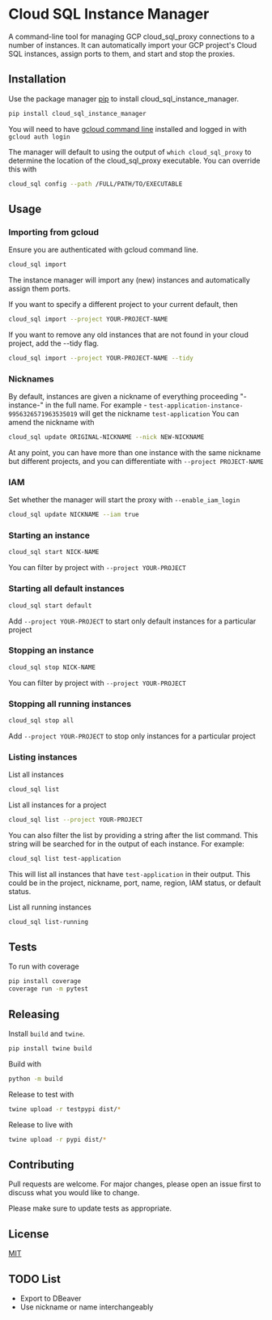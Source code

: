# Cloud SQL Instance Manager

A command-line tool for managing GCP cloud_sql_proxy connections to a number of instances.
It can automatically import your GCP project's Cloud SQL instances, assign ports to them, and start and stop the proxies.

## Installation

Use the package manager [pip](https://pip.pypa.io/en/stable/) to install cloud_sql_instance_manager.

```bash
pip install cloud_sql_instance_manager
```

You will need to have [gcloud command line](https://cloud.google.com/sdk/gcloud) installed and logged in with `gcloud auth login`

The manager will default to using the output of `which cloud_sql_proxy` to determine the location of the cloud_sql_proxy executable. You can override this with

```bash
cloud_sql config --path /FULL/PATH/TO/EXECUTABLE
```

## Usage

### Importing from gcloud

Ensure you are authenticated with gcloud command line.

```bash
cloud_sql import
```

The instance manager will import any (new) instances and automatically assign them ports.

If you want to specify a different project to your current default, then

```bash
cloud_sql import --project YOUR-PROJECT-NAME
```

If you want to remove any old instances that are not found in your cloud project, add the --tidy flag.

```bash
cloud_sql import --project YOUR-PROJECT-NAME --tidy
```

### Nicknames

By default, instances are given a nickname of everything proceeding "-instance-" in the full name. For example - `test-application-instance-9956326571963535019` will get the nickname `test-application`
You can amend the nickname with

```bash
cloud_sql update ORIGINAL-NICKNAME --nick NEW-NICKNAME
```

At any point, you can have more than one instance with the same nickname but different projects, and you can differentiate with `--project PROJECT-NAME`

### IAM

Set whether the manager will start the proxy with `--enable_iam_login`

```bash
cloud_sql update NICKNAME --iam true
```

### Starting an instance

```bash
cloud_sql start NICK-NAME
```

You can filter by project with `--project YOUR-PROJECT`

### Starting all default instances

```bash
cloud_sql start default
```

Add `--project YOUR-PROJECT` to start only default instances for a particular project

### Stopping an instance

```bash
cloud_sql stop NICK-NAME
```

You can filter by project with `--project YOUR-PROJECT`

### Stopping all running instances

```bash
cloud_sql stop all
```

Add `--project YOUR-PROJECT` to stop only instances for a particular project

### Listing instances

List all instances

```bash
cloud_sql list
```

List all instances for a project

```bash
cloud_sql list --project YOUR-PROJECT
```

You can also filter the list by providing a string after the list command. This string will be searched for in the output of each instance. For example:

```bash
cloud_sql list test-application
```

This will list all instances that have `test-application` in their output. This could be in the project, nickname, port, name, region, IAM status, or default status.

List all running instances

```bash
cloud_sql list-running
```

## Tests

To run with coverage

```bash
pip install coverage
coverage run -m pytest
```

## Releasing

Install `build` and `twine`.

```bash
pip install twine build
```

Build with

```bash
python -m build
```

Release to test with

```bash
twine upload -r testpypi dist/*
```

Release to live with

```bash
twine upload -r pypi dist/*
```

## Contributing

Pull requests are welcome. For major changes, please open an issue first to discuss what you would like to change.

Please make sure to update tests as appropriate.

## License

[MIT](https://choosealicense.com/licenses/mit/)

## TODO List

- Export to DBeaver
- Use nickname or name interchangeably
